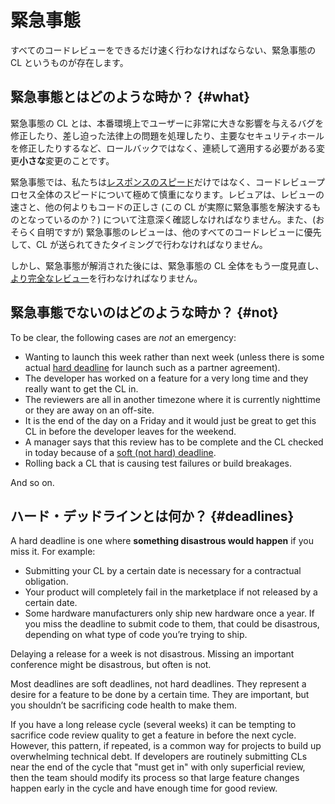 # 緊急事態

すべてのコードレビューをできるだけ速く行わなければならない、緊急事態の CL というものが存在します。



## 緊急事態とはどのような時か？ {#what}

緊急事態の CL とは、本番環境上でユーザーに非常に大きな影響を与えるバグを修正したり、差し迫った法律上の問題を処理したり、主要なセキュリティホールを修正したりするなど、ロールバックではなく、連続して適用する必要がある変更**小さな**変更のことです。

緊急事態では、私たちは[レスポンスのスピード](reviewer/speed.md)だけではなく、コードレビュープロセス全体のスピードについて極めて慎重になります。レビュアは、レビューの速さと、他の何よりもコードの正しさ (この CL が実際に緊急事態を解決するものとなっているのか？) について注意深く確認しなければなりません。また、(おそらく自明ですが) 緊急事態のレビューは、他のすべてのコードレビューに優先して、CL が送られてきたタイミングで行わなければなりません。

しかし、緊急事態が解消された後には、緊急事態の CL 全体をもう一度見直し、[より完全なレビュー](reviewer/looking-for.md)を行わなければなりません。

## 緊急事態でないのはどのような時か？ {#not}

To be clear, the following cases are *not* an emergency:

-   Wanting to launch this week rather than next week (unless there is some
    actual [hard deadline](#deadlines) for launch such as a partner agreement).
-   The developer has worked on a feature for a very long time and they really
    want to get the CL in.
-   The reviewers are all in another timezone where it is currently nighttime or
    they are away on an off-site.
-   It is the end of the day on a Friday and it would just be great to get this
    CL in before the developer leaves for the weekend.
-   A manager says that this review has to be complete and the CL checked in
    today because of a [soft (not hard) deadline](#deadlines).
-   Rolling back a CL that is causing test failures or build breakages.

And so on.

## ハード・デッドラインとは何か？ {#deadlines}

A hard deadline is one where **something disastrous would happen** if you miss
it. For example:

-   Submitting your CL by a certain date is necessary for a contractual
    obligation.
-   Your product will completely fail in the marketplace if not released by a
    certain date.
-   Some hardware manufacturers only ship new hardware once a year. If you miss
    the deadline to submit code to them, that could be disastrous, depending on
    what type of code you’re trying to ship.

Delaying a release for a week is not disastrous. Missing an important conference
might be disastrous, but often is not.

Most deadlines are soft deadlines, not hard deadlines. They represent a desire
for a feature to be done by a certain time. They are important, but you
shouldn’t be sacrificing code health to make them.

If you have a long release cycle (several weeks) it can be tempting to sacrifice
code review quality to get a feature in before the next cycle. However, this
pattern, if repeated, is a common way for projects to build up overwhelming
technical debt. If developers are routinely submitting CLs near the end of the
cycle that "must get in" with only superficial review, then the team should
modify its process so that large feature changes happen early in the cycle and
have enough time for good review.
